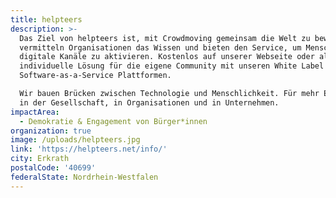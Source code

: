 ```yaml
---
title: helpteers
description: >-
  Das Ziel von helpteers ist, mit Crowdmoving gemeinsam die Welt zu bewegen. Wir
  vermitteln Organisationen das Wissen und bieten den Service, um Menschen über
  digitale Kanäle zu aktivieren. Kostenlos auf unserer Webseite oder als
  individuelle Lösung für die eigene Community mit unseren White Label
  Software-as-a-Service Plattformen.

  Wir bauen Brücken zwischen Technologie und Menschlichkeit. Für mehr Engagement
  in der Gesellschaft, in Organisationen und in Unternehmen.
impactArea:
  - Demokratie & Engagement von Bürger*innen
organization: true
image: /uploads/helpteers.jpg
link: 'https://helpteers.net/info/'
city: Erkrath
postalCode: '40699'
federalState: Nordrhein-Westfalen
---
```


